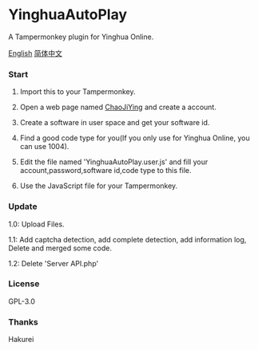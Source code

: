 # YinghuaAutoPlay
A Tampermonkey plugin for Yinghua Online.

[English](https://github.com/LuoMuyu/YinghuaAutoPlay/blob/main/README.md) [简体中文](https://github.com/LuoMuyu/YinghuaAutoPlay/blob/main/README_CN.md)

### Start
1. Import this to your Tampermonkey.

2. Open a web page named [ChaoJiYing](https://www.chaojiying.com/) and create a account.

3. Create a software in user space and get your software id.

4. Find a good code type for you(If you only use for Yinghua Online, you can use 1004).

5. Edit the file named 'YinghuaAutoPlay.user.js' and fill your account,password,software id,code type to this file.

6. Use the JavaScript file for your Tampermonkey.

### Update
1.0: Upload Files.

1.1: Add captcha detection, add complete detection, add information log, Delete and merged some code.

1.2: Delete 'Server API.php'

### License
GPL-3.0

### Thanks
Hakurei
